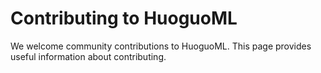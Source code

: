 # Contributing to HuoguoML
We welcome community contributions to HuoguoML. This page provides useful information about contributing.

